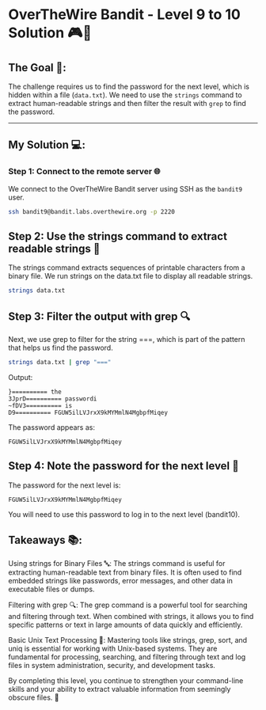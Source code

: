 # OverTheWire Bandit - Level 9 to 10 Solution 🎮🔐

## The Goal 🎯:
The challenge requires us to find the password for the next level, which is hidden within a file (`data.txt`). We need to use the `strings` command to extract human-readable strings and then filter the result with `grep` to find the password.

---

## My Solution 💻:

### Step 1: Connect to the remote server 🌐
We connect to the OverTheWire Bandit server using SSH as the `bandit9` user.

```bash
ssh bandit9@bandit.labs.overthewire.org -p 2220
```

## Step 2: Use the strings command to extract readable strings 📜
The strings command extracts sequences of printable characters from a binary file. We run strings on the data.txt file to display all readable strings.

```bash
strings data.txt
```

## Step 3: Filter the output with grep 🔍
 Next, we use grep to filter for the string ===, which is part of the pattern that helps us find the password.

```bash
strings data.txt | grep "==="
```
Output:

```plaintext
}========== the
3JprD========== passwordi
~fDV3========== is
D9========== FGUW5ilLVJrxX9kMYMmlN4MgbpfMiqey
```

The password appears as:

```plaintext
FGUW5ilLVJrxX9kMYMmlN4MgbpfMiqey
```
## Step 4: Note the password for the next level 🔑
The password for the next level is:

```plaintext
FGUW5ilLVJrxX9kMYMmlN4MgbpfMiqey
```

You will need to use this password to log in to the next level (bandit10).

## Takeaways 📚:
Using strings for Binary Files 🔤: The strings command is useful for extracting human-readable text from binary files. It is often used to find embedded strings like passwords, error messages, and other data in executable files or dumps.

Filtering with grep 🔍: The grep command is a powerful tool for searching and filtering through text. When combined with strings, it allows you to find specific patterns or text in large amounts of data quickly and efficiently.

Basic Unix Text Processing 🧠: Mastering tools like strings, grep, sort, and uniq is essential for working with Unix-based systems. They are fundamental for processing, searching, and filtering through text and log files in system administration, security, and development tasks.

By completing this level, you continue to strengthen your command-line skills and your ability to extract valuable information from seemingly obscure files. 🚀
